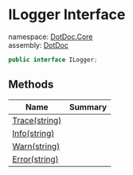 ﻿# ILogger Interface

namespace: [DotDoc\.Core](../DotDoc.Core.md)<br />
assembly: [DotDoc](../../DotDoc.md)



```csharp
public interface ILogger;
```

## Methods

| Name | Summary |
|------|---------|
| [Trace\(string\)](./ILogger/Trace.md) |  |
| [Info\(string\)](./ILogger/Info.md) |  |
| [Warn\(string\)](./ILogger/Warn.md) |  |
| [Error\(string\)](./ILogger/Error.md) |  |

